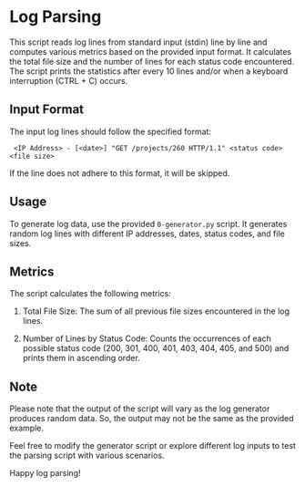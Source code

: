 # Log Parsing

This script reads log lines from standard input (stdin) line by line and computes various metrics based on the provided input format. It calculates the total file size and the number of lines for each status code encountered. The script prints the statistics after every 10 lines and/or when a keyboard interruption (CTRL + C) occurs.

## Input Format

The input log lines should follow the specified format:

```
 <IP Address> - [<date>] "GET /projects/260 HTTP/1.1" <status code> <file size>

```


If the line does not adhere to this format, it will be skipped.

## Usage

To generate log data, use the provided `0-generator.py` script. It generates random log lines with different IP addresses, dates, status codes, and file sizes.


## Metrics

The script calculates the following metrics:

1. Total File Size: The sum of all previous file sizes encountered in the log lines.

2. Number of Lines by Status Code: Counts the occurrences of each possible status code (200, 301, 400, 401, 403, 404, 405, and 500) and prints them in ascending order.

## Note

Please note that the output of the script will vary as the log generator produces random data. So, the output may not be the same as the provided example.

Feel free to modify the generator script or explore different log inputs to test the parsing script with various scenarios.

Happy log parsing!
